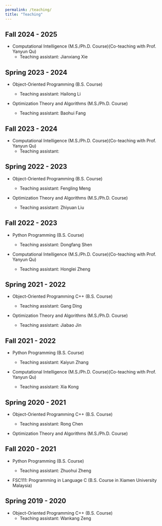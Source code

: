 ```yaml
---
permalink: /teaching/
title: "Teaching"
---
```


## <i class="fa fa-book" aria-hidden="true"></i> Fall 2024 - 2025 
	
* Computational Intelligence (M.S./Ph.D. Course)(Co-teaching with Prof. Yanyun Qu)
	* Teaching assistant: Jianxiang Xie

## <i class="fa fa-book" aria-hidden="true"></i> Spring 2023 - 2024 
	
* Object-Oriented Programming (B.S. Course)
	* Teaching assistant: Hailong Li

* Optimization Theory and Algorithms (M.S./Ph.D. Course)
	* Teaching assistant: Baohui Fang

## <i class="fa fa-book" aria-hidden="true"></i> Fall 2023 - 2024 
	
* Computational Intelligence (M.S./Ph.D. Course)(Co-teaching with Prof. Yanyun Qu)
	* Teaching assistant: 

## <i class="fa fa-book" aria-hidden="true"></i> Spring 2022 - 2023

* Object-Oriented Programming (B.S. Course)
	* Teaching assistant: Fengling Meng

* Optimization Theory and Algorithms (M.S./Ph.D. Course)
	* Teaching assistant: Zhiyuan Liu

## <i class="fa fa-book" aria-hidden="true"></i> Fall 2022 - 2023 

* Python Programming (B.S. Course)
	* Teaching assistant: Dongfang Shen
	
* Computational Intelligence (M.S./Ph.D. Course)(Co-teaching with Prof. Yanyun Qu)
	* Teaching assistant: Honglei Zheng
	
## <i class="fa fa-book" aria-hidden="true"></i> Spring 2021 - 2022

* Object-Oriented Programming C++ (B.S. Course)
	* Teaching assistant: Gang Ding

* Optimization Theory and Algorithms (M.S./Ph.D. Course)
	* Teaching assistant: Jiabao Jin

## <i class="fa fa-book" aria-hidden="true"></i> Fall 2021 - 2022 

* Python Programming (B.S. Course)
	* Teaching assistant: Kaiyun Zhang
	
* Computational Intelligence (M.S./Ph.D. Course)(Co-teaching with Prof. Yanyun Qu)
	* Teaching assistant: Xia Kong
	
## <i class="fa fa-book" aria-hidden="true"></i> Spring 2020 - 2021

* Object-Oriented Programming C++ (B.S. Course)
	* Teaching assistant: Rong Chen

* Optimization Theory and Algorithms (M.S./Ph.D. Course)

## <i class="fa fa-book" aria-hidden="true"></i> Fall 2020 - 2021 

* Python Programming (B.S. Course)
	* Teaching assistant: Zhuohui Zheng
	
* FSC111: Programming in Language C (B.S. Course in Xiamen University Malaysia)

## <i class="fa fa-book" aria-hidden="true"></i> Spring 2019 - 2020

* Object-Oriented Programming C++ (B.S. Course)
	* Teaching assistant: Wankang Zeng

	

	

